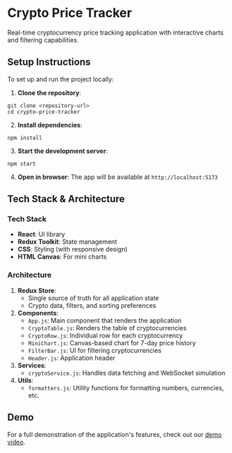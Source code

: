 # Crypto Price Tracker

Real-time cryptocurrency price tracking application with interactive charts and filtering capabilities.

## Setup Instructions

To set up and run the project locally:

1. **Clone the repository**:
```
git clone <repository-url>
cd crypto-price-tracker
```

2. **Install dependencies**:
```
npm install
```

3. **Start the development server**:
```
npm start
```

4. **Open in browser**: The app will be available at `http://localhost:5173`

## Tech Stack & Architecture

### Tech Stack
* **React**: UI library
* **Redux Toolkit**: State management
* **CSS**: Styling (with responsive design)
* **HTML Canvas**: For mini charts

### Architecture
1. **Redux Store**:
   * Single source of truth for all application state
   * Crypto data, filters, and sorting preferences
2. **Components**:
   * `App.js`: Main component that renders the application
   * `CryptoTable.js`: Renders the table of cryptocurrencies
   * `CryptoRow.js`: Individual row for each cryptocurrency
   * `MiniChart.js`: Canvas-based chart for 7-day price history
   * `FilterBar.js`: UI for filtering cryptocurrencies
   * `Header.js`: Application header
3. **Services**:
   * `cryptoService.js`: Handles data fetching and WebSocket simulation
4. **Utils**:
   * `formatters.js`: Utility functions for formatting numbers, currencies, etc.

## Demo

For a full demonstration of the application's features, check out our [demo video](https://www.loom.com/share/95a5bc7f7e954128abc7d81525346d47?sid=a738ba35-79d9-44a1-a027-45e2b1e90672).
